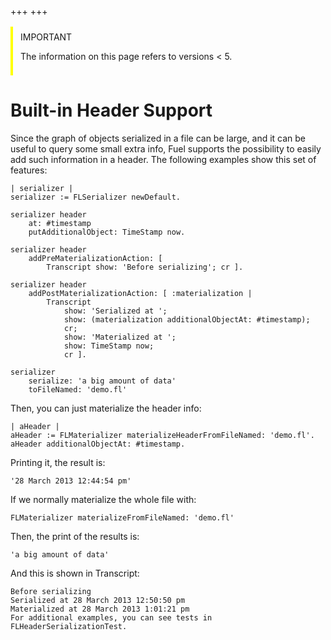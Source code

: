 +++
+++
<div style="margin: 1rem 0; padding: 0.5rem 1rem 0.5rem 0.75rem; border-inline-start: 0.25rem solid yellow; border-radius:0.25">
    <span style="color=yellow">IMPORTANT</span>
    <p>
        The information on this page refers to versions < 5.
    </p>
</div>

# Built-in Header Support
Since the graph of objects serialized in a file can be large, and it can be useful to query some small extra info, Fuel supports the possibility to easily add such information in a header. The following examples show this set of features:
```smalltalk
| serializer |
serializer := FLSerializer newDefault.

serializer header 
	at: #timestamp
	putAdditionalObject: TimeStamp now.

serializer header
	addPreMaterializationAction: [ 
		Transcript show: 'Before serializing'; cr ].

serializer header
	addPostMaterializationAction: [ :materialization | 
		Transcript 
			show: 'Serialized at ';
			show: (materialization additionalObjectAt: #timestamp); 
			cr;
			show: 'Materialized at ';
			show: TimeStamp now; 
			cr ].
	
serializer 
	serialize: 'a big amount of data' 
	toFileNamed: 'demo.fl'
```

Then, you can just materialize the header info:
```smalltalk
| aHeader |
aHeader := FLMaterializer materializeHeaderFromFileNamed: 'demo.fl'.
aHeader additionalObjectAt: #timestamp.
```

Printing it, the result is:
```smalltalk
'28 March 2013 12:44:54 pm'
```
If we normally materialize the whole file with:
```smalltalk
FLMaterializer materializeFromFileNamed: 'demo.fl' 
```

Then, the print of the results is:
```smalltalk
'a big amount of data'
```

And this is shown in Transcript:
```
Before serializing
Serialized at 28 March 2013 12:50:50 pm
Materialized at 28 March 2013 1:01:21 pm
For additional examples, you can see tests in FLHeaderSerializationTest.
```